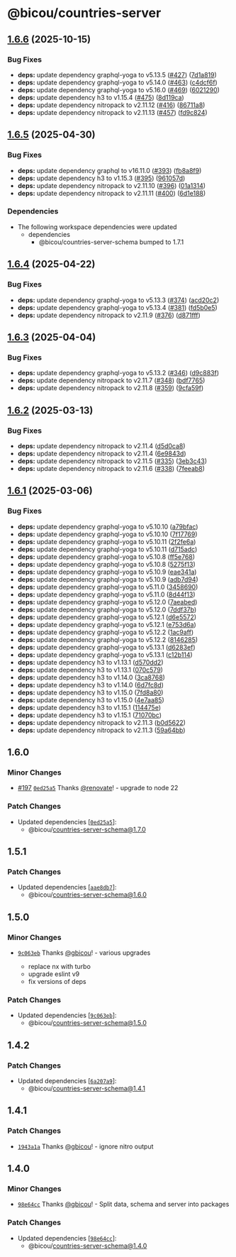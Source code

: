 # @bicou/countries-server

## [1.6.6](https://github.com/gbicou/countries-server/compare/countries-server-v1.6.5...countries-server-v1.6.6) (2025-10-15)


### Bug Fixes

* **deps:** update dependency graphql-yoga to v5.13.5 ([#427](https://github.com/gbicou/countries-server/issues/427)) ([7d1a819](https://github.com/gbicou/countries-server/commit/7d1a819dfb8e3ab5231946eeb2780af264498cd5))
* **deps:** update dependency graphql-yoga to v5.14.0 ([#463](https://github.com/gbicou/countries-server/issues/463)) ([c4dcf6f](https://github.com/gbicou/countries-server/commit/c4dcf6f1ec87ac6457d37daf07f5c09c000817ca))
* **deps:** update dependency graphql-yoga to v5.16.0 ([#469](https://github.com/gbicou/countries-server/issues/469)) ([6021290](https://github.com/gbicou/countries-server/commit/6021290d316c27138fd43c5aeed83f73b32c2305))
* **deps:** update dependency h3 to v1.15.4 ([#475](https://github.com/gbicou/countries-server/issues/475)) ([8d119ca](https://github.com/gbicou/countries-server/commit/8d119ca1a055ec920a50a6d1d35fa4b3e3ec4b63))
* **deps:** update dependency nitropack to v2.11.12 ([#416](https://github.com/gbicou/countries-server/issues/416)) ([86711a8](https://github.com/gbicou/countries-server/commit/86711a8f48f4185e7523abddf56d6ab6ce2df3a3))
* **deps:** update dependency nitropack to v2.11.13 ([#457](https://github.com/gbicou/countries-server/issues/457)) ([fd9c824](https://github.com/gbicou/countries-server/commit/fd9c824e67524a7237488130022b1a95672c4b15))

## [1.6.5](https://github.com/gbicou/countries-server/compare/countries-server-v1.6.4...countries-server-v1.6.5) (2025-04-30)


### Bug Fixes

* **deps:** update dependency graphql to v16.11.0 ([#393](https://github.com/gbicou/countries-server/issues/393)) ([fb8a8f9](https://github.com/gbicou/countries-server/commit/fb8a8f922aa7fd376d7f36e58a039c5cc20cc29e))
* **deps:** update dependency h3 to v1.15.3 ([#395](https://github.com/gbicou/countries-server/issues/395)) ([961057d](https://github.com/gbicou/countries-server/commit/961057de03ef27627999ca86fa20d04ffa6d106e))
* **deps:** update dependency nitropack to v2.11.10 ([#396](https://github.com/gbicou/countries-server/issues/396)) ([01a1314](https://github.com/gbicou/countries-server/commit/01a131422abe2ef36fb06372accc386e827c393a))
* **deps:** update dependency nitropack to v2.11.11 ([#400](https://github.com/gbicou/countries-server/issues/400)) ([6d1e188](https://github.com/gbicou/countries-server/commit/6d1e18888ec668b37cbdb77a58fc0f8fddb2b33b))


### Dependencies

* The following workspace dependencies were updated
  * dependencies
    * @bicou/countries-server-schema bumped to 1.7.1

## [1.6.4](https://github.com/gbicou/countries-server/compare/countries-server-v1.6.3...countries-server-v1.6.4) (2025-04-22)


### Bug Fixes

* **deps:** update dependency graphql-yoga to v5.13.3 ([#374](https://github.com/gbicou/countries-server/issues/374)) ([acd20c2](https://github.com/gbicou/countries-server/commit/acd20c230ae988009bba2a7931db0730a2ad6a1e))
* **deps:** update dependency graphql-yoga to v5.13.4 ([#381](https://github.com/gbicou/countries-server/issues/381)) ([fd5b0e5](https://github.com/gbicou/countries-server/commit/fd5b0e505abc1d54352f0b0906a618e771d68045))
* **deps:** update dependency nitropack to v2.11.9 ([#376](https://github.com/gbicou/countries-server/issues/376)) ([d871fff](https://github.com/gbicou/countries-server/commit/d871fff72cc6c0f466174e45943b323fbedc3306))

## [1.6.3](https://github.com/gbicou/countries-server/compare/countries-server-v1.6.2...countries-server-v1.6.3) (2025-04-04)


### Bug Fixes

* **deps:** update dependency graphql-yoga to v5.13.2 ([#346](https://github.com/gbicou/countries-server/issues/346)) ([d9c883f](https://github.com/gbicou/countries-server/commit/d9c883f6dd7685d5ddebb28a79c42925b67c3ac9))
* **deps:** update dependency nitropack to v2.11.7 ([#348](https://github.com/gbicou/countries-server/issues/348)) ([bdf7765](https://github.com/gbicou/countries-server/commit/bdf77656c1e89fda2ea4c9e13bf21b4b35b885dd))
* **deps:** update dependency nitropack to v2.11.8 ([#359](https://github.com/gbicou/countries-server/issues/359)) ([9cfa59f](https://github.com/gbicou/countries-server/commit/9cfa59f17bb033120a84fd128d9fd310a0196b11))

## [1.6.2](https://github.com/gbicou/countries-server/compare/countries-server-v1.6.1...countries-server-v1.6.2) (2025-03-13)


### Bug Fixes

* **deps:** update dependency nitropack to v2.11.4 ([d5d0ca8](https://github.com/gbicou/countries-server/commit/d5d0ca8995fd534bfdce36da1755986a2c81c5f5))
* **deps:** update dependency nitropack to v2.11.4 ([6e9843d](https://github.com/gbicou/countries-server/commit/6e9843d3c76aed35ea2ca0f0643ca41b2b5a87d5))
* **deps:** update dependency nitropack to v2.11.5 ([#335](https://github.com/gbicou/countries-server/issues/335)) ([3eb3c43](https://github.com/gbicou/countries-server/commit/3eb3c431814ecb718fa99eb3c35f06154f001449))
* **deps:** update dependency nitropack to v2.11.6 ([#338](https://github.com/gbicou/countries-server/issues/338)) ([7feeab8](https://github.com/gbicou/countries-server/commit/7feeab8ad769d40be561a03db6785c025fd2ff88))

## [1.6.1](https://github.com/gbicou/countries-server/compare/countries-server-v1.6.0...countries-server-v1.6.1) (2025-03-06)


### Bug Fixes

* **deps:** update dependency graphql-yoga to v5.10.10 ([a79bfac](https://github.com/gbicou/countries-server/commit/a79bfac13d2ea72011603d80156ed7ec23281443))
* **deps:** update dependency graphql-yoga to v5.10.10 ([7f17769](https://github.com/gbicou/countries-server/commit/7f17769d214d1316863ff3e4516f94fa8f6e912f))
* **deps:** update dependency graphql-yoga to v5.10.11 ([2f2fe6a](https://github.com/gbicou/countries-server/commit/2f2fe6a8a63841534d69dc821b38cea1909a9942))
* **deps:** update dependency graphql-yoga to v5.10.11 ([d715adc](https://github.com/gbicou/countries-server/commit/d715adc60fcfb5ed2fc09a3f5f8c674a58c6231f))
* **deps:** update dependency graphql-yoga to v5.10.8 ([ff5e768](https://github.com/gbicou/countries-server/commit/ff5e7682e49bbf236b7ba89f7fb25dc8deba0d2d))
* **deps:** update dependency graphql-yoga to v5.10.8 ([5275f13](https://github.com/gbicou/countries-server/commit/5275f13fd5e764cca5faf11c7e8acf7590de9c96))
* **deps:** update dependency graphql-yoga to v5.10.9 ([eae341a](https://github.com/gbicou/countries-server/commit/eae341af8c74c88cc60c3f3eeeb111040fce37eb))
* **deps:** update dependency graphql-yoga to v5.10.9 ([adb7d94](https://github.com/gbicou/countries-server/commit/adb7d9457be8dc0076a32482ddb7bfa1aff39be7))
* **deps:** update dependency graphql-yoga to v5.11.0 ([3458690](https://github.com/gbicou/countries-server/commit/3458690bf0d5b849549f9ef6d2d62e0370a538ed))
* **deps:** update dependency graphql-yoga to v5.11.0 ([8d44f13](https://github.com/gbicou/countries-server/commit/8d44f13235187be5fe988044f38de5f30ea696a5))
* **deps:** update dependency graphql-yoga to v5.12.0 ([7aeabed](https://github.com/gbicou/countries-server/commit/7aeabed83bca699469004b247e57e30047a3a266))
* **deps:** update dependency graphql-yoga to v5.12.0 ([7ddf37b](https://github.com/gbicou/countries-server/commit/7ddf37bf36863897055ea203ae7a01106fb7c205))
* **deps:** update dependency graphql-yoga to v5.12.1 ([d6e5572](https://github.com/gbicou/countries-server/commit/d6e55724900a35bade7152849670dd0e20a0ff13))
* **deps:** update dependency graphql-yoga to v5.12.1 ([e753d6a](https://github.com/gbicou/countries-server/commit/e753d6a4a6f8e475137fb59f6c1b76fe90ea6e1b))
* **deps:** update dependency graphql-yoga to v5.12.2 ([1ac9aff](https://github.com/gbicou/countries-server/commit/1ac9aff70b7177fdb341a7de873ac86d2c234b8d))
* **deps:** update dependency graphql-yoga to v5.12.2 ([8146285](https://github.com/gbicou/countries-server/commit/814628571f8211783792f5e0a51689d750fc0187))
* **deps:** update dependency graphql-yoga to v5.13.1 ([d6283ef](https://github.com/gbicou/countries-server/commit/d6283ef15731a11f4388028624ec909d5f70831e))
* **deps:** update dependency graphql-yoga to v5.13.1 ([c12b114](https://github.com/gbicou/countries-server/commit/c12b114efc1e0a011b4cdffd9df833c9c9fe2e1e))
* **deps:** update dependency h3 to v1.13.1 ([d570dd2](https://github.com/gbicou/countries-server/commit/d570dd2651e417f33bdf59c796466fe3ee7f70d1))
* **deps:** update dependency h3 to v1.13.1 ([070c579](https://github.com/gbicou/countries-server/commit/070c5795182da31253323be155d443134021c66e))
* **deps:** update dependency h3 to v1.14.0 ([3ca8768](https://github.com/gbicou/countries-server/commit/3ca87689a833f86f02e26047fba37e7e8142a299))
* **deps:** update dependency h3 to v1.14.0 ([6d7fc8d](https://github.com/gbicou/countries-server/commit/6d7fc8d49a0a9f3971bd1ee1b78c3df347584826))
* **deps:** update dependency h3 to v1.15.0 ([7fd8a80](https://github.com/gbicou/countries-server/commit/7fd8a80348c29a86e9a6f5c1b74c21677fc732b1))
* **deps:** update dependency h3 to v1.15.0 ([4e7aa85](https://github.com/gbicou/countries-server/commit/4e7aa85182e4b1b137ca944c4a00fc21fb8e2fb4))
* **deps:** update dependency h3 to v1.15.1 ([114475e](https://github.com/gbicou/countries-server/commit/114475ec443075a0ff35d361ff4e680353fe986b))
* **deps:** update dependency h3 to v1.15.1 ([71070bc](https://github.com/gbicou/countries-server/commit/71070bc35a69921b86999bdc6436f4e598bde706))
* **deps:** update dependency nitropack to v2.11.3 ([b0d5622](https://github.com/gbicou/countries-server/commit/b0d56226912a38d7405f19a9b5c31a47dc9fc597))
* **deps:** update dependency nitropack to v2.11.3 ([59a64bb](https://github.com/gbicou/countries-server/commit/59a64bb5b7fa42189684e4472744af082188e02e))

## 1.6.0

### Minor Changes

- [#197](https://github.com/gbicou/countries-server/pull/197) [`0ed25a5`](https://github.com/gbicou/countries-server/commit/0ed25a57b29b5379c233cbb716090d4dcebf8897) Thanks [@renovate](https://github.com/apps/renovate)! - upgrade to node 22

### Patch Changes

- Updated dependencies [[`0ed25a5`](https://github.com/gbicou/countries-server/commit/0ed25a57b29b5379c233cbb716090d4dcebf8897)]:
  - @bicou/countries-server-schema@1.7.0

## 1.5.1

### Patch Changes

- Updated dependencies [[`aae8db7`](https://github.com/gbicou/countries-server/commit/aae8db7eb557840388189fb9e460f19785f05c91)]:
  - @bicou/countries-server-schema@1.6.0

## 1.5.0

### Minor Changes

- [`9c063eb`](https://github.com/gbicou/countries-server/commit/9c063eb6bc8a165a89098b7a3fe8d0f57ee155b7) Thanks [@gbicou](https://github.com/gbicou)! - various upgrades

  - replace nx with turbo
  - upgrade eslint v9
  - fix versions of deps

### Patch Changes

- Updated dependencies [[`9c063eb`](https://github.com/gbicou/countries-server/commit/9c063eb6bc8a165a89098b7a3fe8d0f57ee155b7)]:
  - @bicou/countries-server-schema@1.5.0

## 1.4.2

### Patch Changes

- Updated dependencies [[`6a207a9`](https://github.com/gbicou/countries-server/commit/6a207a95c19f88ff2f4562bddbbd6c557b949315)]:
  - @bicou/countries-server-schema@1.4.1

## 1.4.1

### Patch Changes

- [`1943a1a`](https://github.com/gbicou/countries-server/commit/1943a1a5129b95ad37045ff484ebb639cafb5b01) Thanks [@gbicou](https://github.com/gbicou)! - ignore nitro output

## 1.4.0

### Minor Changes

- [`98e64cc`](https://github.com/gbicou/countries-server/commit/98e64ccbb4bd0732828d4a69b3460fec2410edaa) Thanks [@gbicou](https://github.com/gbicou)! - Split data, schema and server into packages

### Patch Changes

- Updated dependencies [[`98e64cc`](https://github.com/gbicou/countries-server/commit/98e64ccbb4bd0732828d4a69b3460fec2410edaa)]:
  - @bicou/countries-server-schema@1.4.0
